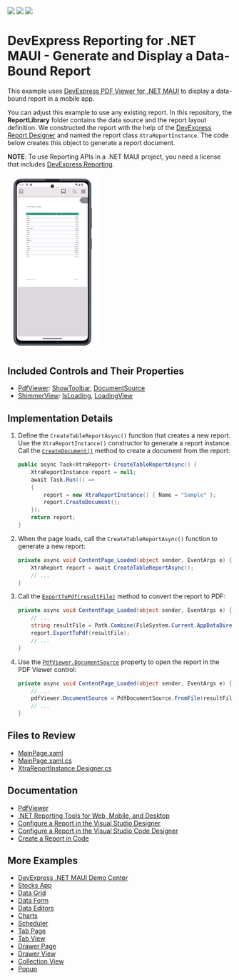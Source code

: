 <!-- default badges list -->
![](https://img.shields.io/endpoint?url=https://codecentral.devexpress.com/api/v1/VersionRange/811503948/23.2.5%2B)
[![](https://img.shields.io/badge/Open_in_DevExpress_Support_Center-FF7200?style=flat-square&logo=DevExpress&logoColor=white)](https://supportcenter.devexpress.com/ticket/details/T1236824)
[![](https://img.shields.io/badge/📖_How_to_use_DevExpress_Examples-e9f6fc?style=flat-square)](https://docs.devexpress.com/GeneralInformation/403183)
<!-- default badges end -->

# DevExpress Reporting for .NET MAUI - Generate and Display a Data-Bound Report

This example uses [DevExpress PDF Viewer for .NET MAUI](https://docs.devexpress.com/MAUI/404632/pdf-viewer/pdf-viewer) to display a data-bound report in a mobile app. 

You can adjust this example to use any existing report. In this repository, the **ReportLibrary** folder contains the data source and the report layout definition. We constructed the report with the help of the [DevExpress Report Designer](https://docs.devexpress.com/MAUI/404437/reporting/reporting-overview) and named the report class `XtraReportInstance`. The code below creates this object to generate a report document. 

**NOTE**: To use Reporting APIs in a .NET MAUI project, you need a license that includes [DevExpress Reporting](https://www.devexpress.com/subscriptions/reporting/).

<img width="40%" alt="DevExpress Reporting for .NET MAUI - Generate Bound-Data Report" src="Images/app-preview.png">

## Included Controls and Their Properties

* [PdfViewer](https://docs.devexpress.com/MAUI/DevExpress.Maui.Pdf.PdfViewer): [ShowToolbar](https://docs.devexpress.com/MAUI/DevExpress.Maui.Pdf.PdfViewer.ShowToolbar), [DocumentSource](https://docs.devexpress.com/MAUI/DevExpress.Maui.Pdf.PdfViewer.DocumentSource)
* [ShimmerView](https://docs.devexpress.com/MAUI/DevExpress.Maui.Controls.ShimmerView): [IsLoading](https://docs.devexpress.com/MAUI/DevExpress.Maui.Controls.ShimmerView.IsLoading), [LoadingView](https://docs.devexpress.com/MAUI/DevExpress.Maui.Controls.ShimmerView.LoadingView)

## Implementation Details

1. Define the `CreateTableReportAsync()` function that creates a new report. Use the `XtraReportInstance()` constructor to generate a report instance. Call the [`CreateDocument()`](https://docs.devexpress.com/XtraReports/DevExpress.XtraReports.UI.XtraReport.CreateDocument) method to create a document from the report:

    ```csharp
    public async Task<XtraReport> CreateTableReportAsync() {
        XtraReportInstance report = null;
        await Task.Run(() =>
        {
            report = new XtraReportInstance() { Name = "Sample" };
            report.CreateDocument();
        });
        return report;
    }
    ```

2. When the page loads, call the `CreateTableReportAsync()` function to generate a new report:

    ```csharp
    private async void ContentPage_Loaded(object sender, EventArgs e) {
        XtraReport report = await CreateTableReportAsync();
        // ...
    }
    ```

3. Call the [`ExportToPdf(resultFile)`](https://docs.devexpress.com/XtraReports/DevExpress.XtraReports.UI.XtraReport.ExportToPdf(System.String-DevExpress.XtraPrinting.PdfExportOptions)) method to convert the report to PDF:

    ```csharp
    private async void ContentPage_Loaded(object sender, EventArgs e) {
        // ...
        string resultFile = Path.Combine(FileSystem.Current.AppDataDirectory, report.Name + ".pdf");
        report.ExportToPdf(resultFile);
        // ...    
    }
    ```

4. Use the [`PdfViewer.DocumentSource`](https://docs.devexpress.com/MAUI/DevExpress.Maui.Pdf.PdfViewer.DocumentSource) property to open the report in the PDF Viewer control:

    ```csharp
    private async void ContentPage_Loaded(object sender, EventArgs e) {
        // ...
        pdfViewer.DocumentSource = PdfDocumentSource.FromFile(resultFile);
        // ...    
    }
    ```

## Files to Review

- [MainPage.xaml](./CS/MauiReportingApp/MainPage.xaml)
- [MainPage.xaml.cs](./CS/MauiReportingApp/MainPage.xaml.cs)
- [XtraReportInstance.Designer.cs](./CS/ReportLibrary/XtraReportInstance.Designer.cs)

## Documentation

* [PdfViewer](https://docs.devexpress.com/MAUI/DevExpress.Maui.Pdf.PdfViewer)
* [.NET Reporting Tools for Web, Mobile, and Desktop](https://docs.devexpress.com/XtraReports/2162/reporting)
* [Configure a Report in the Visual Studio Designer](https://docs.devexpress.com/MAUI/404892/reporting/create-report-vs-designer?v=24.1)
* [Configure a Report in the Visual Studio Code Designer](https://docs.devexpress.com/MAUI/404930/reporting/create-report-in-vs-code-designer?v=24.1)
* [Create a Report in Code](https://docs.devexpress.com/MAUI/404891/reporting/create-report-in-code?v=24.1)

## More Examples

* [DevExpress .NET MAUI Demo Center](https://github.com/DevExpress-Examples/maui-demo-app)
* [Stocks App](https://github.com/DevExpress-Examples/maui-stocks-mini)
* [Data Grid](https://github.com/DevExpress-Examples/maui-data-grid-get-started)
* [Data Form](https://github.com/DevExpress-Examples/maui-data-form-get-started)
* [Data Editors](https://github.com/DevExpress-Examples/maui-editors-get-started)
* [Charts](https://github.com/DevExpress-Examples/maui-charts)
* [Scheduler](https://github.com/DevExpress-Examples/maui-scheduler-get-started)
* [Tab Page](https://github.com/DevExpress-Examples/maui-tab-page-get-started)
* [Tab View](https://github.com/DevExpress-Examples/maui-tab-view-get-started)
* [Drawer Page](https://github.com/DevExpress-Examples/maui-drawer-page-get-started)
* [Drawer View](https://github.com/DevExpress-Examples/maui-drawer-view-get-started)
* [Collection View](https://github.com/DevExpress-Examples/maui-collection-view-get-started)
* [Popup](https://github.com/DevExpress-Examples/maui-popup-get-started)
